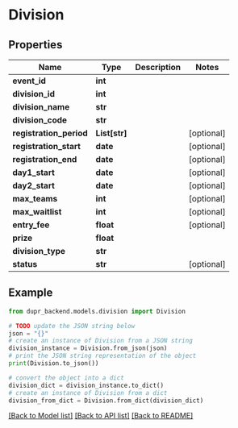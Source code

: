# Division


## Properties

Name | Type | Description | Notes
------------ | ------------- | ------------- | -------------
**event_id** | **int** |  | 
**division_id** | **int** |  | 
**division_name** | **str** |  | 
**division_code** | **str** |  | 
**registration_period** | **List[str]** |  | [optional] 
**registration_start** | **date** |  | [optional] 
**registration_end** | **date** |  | [optional] 
**day1_start** | **date** |  | [optional] 
**day2_start** | **date** |  | [optional] 
**max_teams** | **int** |  | [optional] 
**max_waitlist** | **int** |  | [optional] 
**entry_fee** | **float** |  | [optional] 
**prize** | **float** |  | 
**division_type** | **str** |  | 
**status** | **str** |  | [optional] 

## Example

```python
from dupr_backend.models.division import Division

# TODO update the JSON string below
json = "{}"
# create an instance of Division from a JSON string
division_instance = Division.from_json(json)
# print the JSON string representation of the object
print(Division.to_json())

# convert the object into a dict
division_dict = division_instance.to_dict()
# create an instance of Division from a dict
division_from_dict = Division.from_dict(division_dict)
```
[[Back to Model list]](../README.md#documentation-for-models) [[Back to API list]](../README.md#documentation-for-api-endpoints) [[Back to README]](../README.md)


